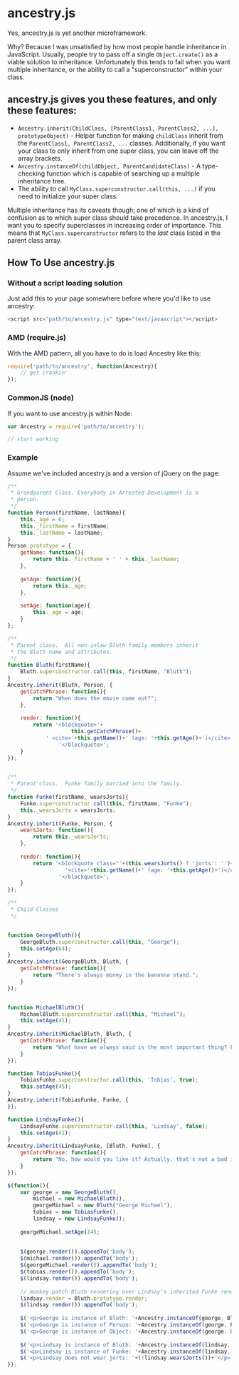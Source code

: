 # ancestry.js

Yes, ancestry.js is yet another microframework.

Why? Because I was unsatisfied by how most people handle inheritance in JavaScript.  Usually, people try to pass off a single `Object.create()` as a viable solution to inheritance. Unfortunately this tends to fail when you want multiple inheritance, or the ability to call a "superconstructor" within your class.

## ancestry.js gives you these features, and only these features:

* `Ancestry.inherit(ChildClass, [ParentClass1, ParentClass2, ...], prototypeObject)` - Helper function for making `childClass` inherit from the `ParentClass1, ParentClass2, ...` classes. Additionally, if you want your class to only inherit from one super class, you can leave off the array brackets.
* `Ancestry.instanceOf(childObject, ParentCandidateClass)` - A type-checking function which is capable of searching up a multiple inheritance tree.
* The ability to call `MyClass.superconstructor.call(this, ...)` if you need to initialize your super class.

Multiple inheritance has its caveats though; one of which is a kind of confusion as to which super class should take precedence.  In ancestry.js, I want you to specify superclasses in increasing order of importance.  This means that `MyClass.superconstructor` refers to the *last* class listed in the parent class array.

## How To Use ancestry.js

### Without a script loading solution

Just add this to your page somewhere before where you'd like to use ancestry:

```javascript
<script src="path/to/ancestry.js" type="text/javascript"></script>
```

### AMD (require.js)

With the AMD pattern, all you have to do is load Ancestry like this:

```javascript
require('path/to/ancestry', function(Ancestry){
	// get crankin'
});
```

### CommonJS (node)

If you want to use ancestry.js within Node:

```javascript
var Ancestry = require('path/to/ancestry');

// start working
```

### Example

Assume we've included ancestry.js and a version of jQuery on the page:

```javascript
/**
 * Grandparent Class. Everybody in Arrested Development is a
 * person.
 */
function Person(firstName, lastName){
    this._age = 0;
    this._firstName = firstName;
    this._lastName = lastName;
}
Person.prototype = {
    getName: function(){
        return this._firstName + ' ' + this._lastName;
    },
    
    getAge: function(){
        return this._age;
    },
    
    setAge: function(age){
        this._age = age;
    }
};

/**
 * Parent class.  All non-inlaw Bluth family members inherit 
 * the Bluth name and attributes.
 */
function Bluth(firstName){
    Bluth.superconstructor.call(this, firstName, "Bluth");
}
Ancestry.inherit(Bluth, Person, {
    getCatchPhrase: function(){
        return "When does the movie come out?";
    },
    
    render: function(){
        return '<blockquote>'+
                    this.getCatchPhrase()+
            ' <cite>'+this.getName()+' (age: '+this.getAge()+')</cite>'+
                '</blockquote>';
    }
});


/**
 * Parent class.  Funke family married into the family.
 */
function Funke(firstName, wearsJorts){
    Funke.superconstructor.call(this, firstName, "Funke");
    this._wearsJorts = wearsJorts;
}
Ancestry.inherit(Funke, Person, {
    wearsJorts: function(){
        return this._wearsJorts;
    },
    
    render: function(){
        return '<blockquote class="'+(this.wearsJorts() ? 'jorts': '')+'">'+
                  '<cite>'+this.getName()+' (age: '+this.getAge()+')</cite>'+
                '</blockquote>';
    }
});

/**
 * Child Classes
 */


function GeorgeBluth(){
    GeorgeBluth.superconstructor.call(this, "George");
    this.setAge(64);
}
Ancestry.inherit(GeorgeBluth, Bluth, {
    getCatchPhrase: function(){
        return "There's always money in the bananna stand.";
    }
});


function MichaelBluth(){
    MichaelBluth.superconstructor.call(this, "Michael");
    this.setAge(41);
}
Ancestry.inherit(MichaelBluth, Bluth, {
    getCatchPhrase: function(){
        return "What have we always said is the most important thing? Family.";
    }
});

function TobiasFunke(){
    TobiasFunke.superconstructor.call(this, 'Tobias', true);
    this.setAge(45);
}
Ancestry.inherit(TobiasFunke, Funke, {
});

function LindsayFunke(){
    LindsayFunke.superconstructor.call(this, 'Lindsay', false);
    this.setAge(41);
}
Ancestry.inherit(LindsayFunke, [Bluth, Funke], {
    getCatchPhrase: function(){
        return "No, how would you like it? Actually, that's not a bad idea. I should turn the tables on men and see how they like being objectified. Men with low self-esteem. Get their clothes off.";
    }
});

$(function(){
    var george = new GeorgeBluth(),
        michael = new MichaelBluth(),
        georgeMichael = new Bluth("George Michael"),
        tobias = new TobiasFunke(),
        lindsay = new LindsayFunke();
    
    georgeMichael.setAge(14);
    
    
    $(george.render()).appendTo('body');
    $(michael.render()).appendTo('body');
    $(georgeMichael.render()).appendTo('body');
    $(tobias.render()).appendTo('body');
    $(lindsay.render()).appendTo('body');
    
    // monkey patch Bluth rendering over Lindsay's inherited Funke rendering:
    lindsay.render = Bluth.prototype.render;
    $(lindsay.render()).appendTo('body');
    
    $('<p>George is instance of Bluth: '+Ancestry.instanceOf(george, Bluth)+'</p>').appendTo('body');
    $('<p>George is instance of Person: '+Ancestry.instanceOf(george, Person)+'</p>').appendTo('body');
    $('<p>George is instance of Object: '+Ancestry.instanceOf(george, Object)+'</p>').appendTo('body');
    
    $('<p>Lindsay is instance of Bluth: '+Ancestry.instanceOf(lindsay, Bluth)+'</p>').appendTo('body');
    $('<p>Lindsay is instance of Funke: '+Ancestry.instanceOf(lindsay, Funke)+'</p>').appendTo('body');
    $('<p>Lindsay does not wear jorts: '+(!lindsay.wearsJorts())+'</p>').appendTo('body');
});
```
